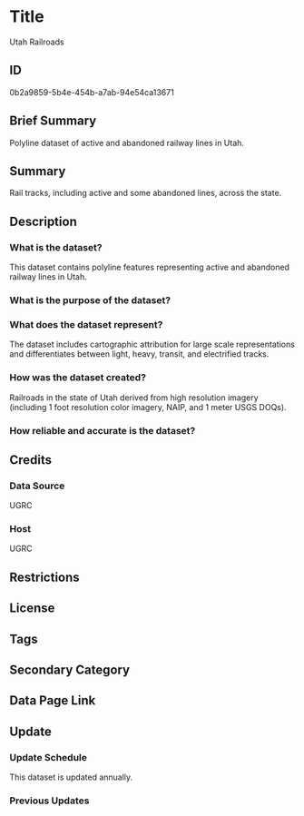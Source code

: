 # Title

Utah Railroads

## ID

0b2a9859-5b4e-454b-a7ab-94e54ca13671

## Brief Summary

Polyline dataset of active and abandoned railway lines in Utah.

## Summary

Rail tracks, including active and some abandoned lines, across the state.

## Description

### What is the dataset?

This dataset contains polyline features representing active and abandoned railway lines in Utah.

### What is the purpose of the dataset?

### What does the dataset represent?

The dataset includes cartographic attribution for large scale representations and differentiates between light, heavy, transit, and electrified tracks.

### How was the dataset created?

Railroads in the state of Utah derived from high resolution imagery (including 1 foot resolution color imagery, NAIP, and 1 meter USGS DOQs).

### How reliable and accurate is the dataset?

## Credits

### Data Source

UGRC

### Host

UGRC

## Restrictions

## License

## Tags

## Secondary Category

## Data Page Link

## Update

### Update Schedule

This dataset is updated annually.

### Previous Updates
